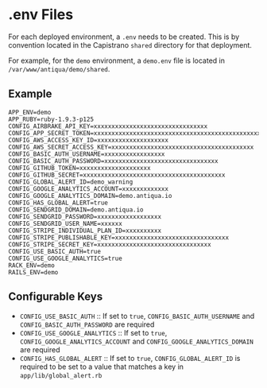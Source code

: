 # .env Files

For each deployed environment, a `.env` needs to be created. This is by
convention located in the Capistrano `shared` directory for that
deployment.

For example, for the `demo` environment, a `demo.env` file is located in
`/var/www/antiqua/demo/shared`.

## Example

```
APP_ENV=demo
APP_RUBY=ruby-1.9.3-p125
CONFIG_AIRBRAKE_API_KEY=xxxxxxxxxxxxxxxxxxxxxxxxxxxxxxxx
CONFIG_APP_SECRET_TOKEN=xxxxxxxxxxxxxxxxxxxxxxxxxxxxxxxxxxxxxxxxxxxxxxxxxxxxxxxxxxxxxxxxxxxxxxxxxxxxxxxxxxxxxxxxxxxxxxxxxxxxxxxxxxxxxxxxxxxxxxxxxxxxxxxx
CONFIG_AWS_ACCESS_KEY_ID=xxxxxxxxxxxxxxxxxxxx
CONFIG_AWS_SECRET_ACCESS_KEY=xxxxxxxxxxxxxxxxxxxxxxxxxxxxxxxxxxxxxxxx
CONFIG_BASIC_AUTH_USERNAME=xxxxxxxxxxxxxxxxx
CONFIG_BASIC_AUTH_PASSWORD=xxxxxxxxxxxxxxxxxxxxxxxxxxxxxxxx
CONFIG_GITHUB_TOKEN=xxxxxxxxxxxxxxxxxxxx
CONFIG_GITHUB_SECRET=xxxxxxxxxxxxxxxxxxxxxxxxxxxxxxxxxxxxxxxx
CONFIG_GLOBAL_ALERT_ID=demo_warning
CONFIG_GOOGLE_ANALYTICS_ACCOUNT=xxxxxxxxxxxxx
CONFIG_GOOGLE_ANALYTICS_DOMAIN=demo.antiqua.io
CONFIG_HAS_GLOBAL_ALERT=true
CONFIG_SENDGRID_DOMAIN=demo.antiqua.io
CONFIG_SENDGRID_PASSWORD=xxxxxxxxxxxxxxxxxx
CONFIG_SENDGRID_USER_NAME=xxxxxx
CONFIG_STRIPE_INDIVIDUAL_PLAN_ID=xxxxxxxxxx
CONFIG_STRIPE_PUBLISHABLE_KEY=xxxxxxxxxxxxxxxxxxxxxxxxxxxxxxxx
CONFIG_STRIPE_SECRET_KEY=xxxxxxxxxxxxxxxxxxxxxxxxxxxxxxxx
CONFIG_USE_BASIC_AUTH=true
CONFIG_USE_GOOGLE_ANALYTICS=true
RACK_ENV=demo
RAILS_ENV=demo
```

## Configurable Keys

* `CONFIG_USE_BASIC_AUTH` :: If set to `true`, `CONFIG_BASIC_AUTH_USERNAME` and `CONFIG_BASIC_AUTH_PASSWORD` are required
* `CONFIG_USE_GOOGLE_ANALYTICS` :: If set to `true`, `CONFIG_GOOGLE_ANALYTICS_ACCOUNT` and `CONFIG_GOOGLE_ANALYTICS_DOMAIN` are required
* `CONFIG_HAS_GLOBAL_ALERT` :: If set to `true`, `CONFIG_GLOBAL_ALERT_ID` is required to be set to a value that matches a key in `app/lib/global_alert.rb`
